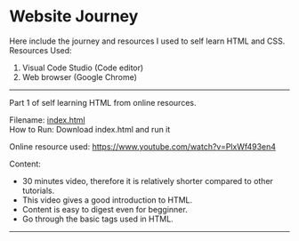 # Website Journey

Here include the journey and resources I used to self learn HTML and CSS.<br>
Resources Used:
1. Visual Code Studio (Code editor)
2. Web browser (Google Chrome)


<hr>
Part 1 of self learning HTML from online resources.

Filename: [index.html](index.html) <br>
How to Run: Download index.html and run it

Online resource used: https://www.youtube.com/watch?v=PlxWf493en4

Content: 
- 30 minutes video, therefore it is relatively shorter compared to other tutorials.
- This video gives a good introduction to HTML.
- Content is easy to digest even for begginner. 
- Go through the basic tags used in HTML.
<hr>
